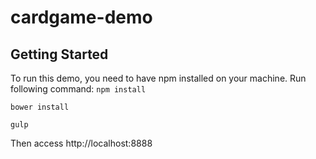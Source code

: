 # cardgame-demo
## Getting Started

To run this demo, you need to have npm installed on your machine.
Run following command:
`npm install`

`bower install`

`gulp`

Then access http://localhost:8888
